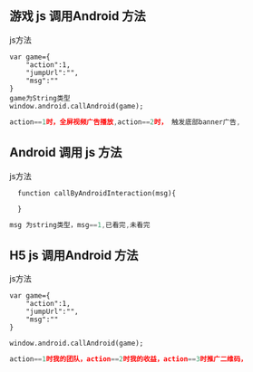 ## 游戏 js 调用Android 方法

js方法
```
var game={
    "action":1,
    "jumpUrl":"",
    "msg":""
}
game为String类型
window.android.callAndroid(game);
```
```js
action==1时，全屏视频广告播放,action==2时， 触发底部banner广告,

```

## Android 调用 js  方法

js方法
```
  function callByAndroidInteraction(msg){
    
  }
```
```js
msg 为string类型，msg==1,已看完,未看完

```




## H5 js 调用Android 方法

js方法
```
var game={
    "action":1,
    "jumpUrl":"",
    "msg":""
}

window.android.callAndroid(game);
```
```js
action==1时我的团队，action==2时我的收益，action==3时推广二维码，

```
